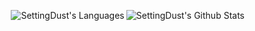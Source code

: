 <p>
  <img src="https://github-readme-stats.vercel.app/api?username=SettingDust&title_color=e6e6fa&text_color=f8f8ff&bg_color=0,9696ea,add4e8&icon_color=f0f8ff&border_radius=16&hide_border=true&custom_title=SettingDust&include_all_commits=true&show_icons=true" alt="SettingDust's Github Stats" align="right" />
</p>
<p>
  <img src="https://github-readme-stats.vercel.app/api/top-langs?username=SettingDust&title_color=e6e6fa&text_color=f8f8ff&bg_color=0,9696ea,add4e8&&border_radius=16&hide_border=true&custom_title=Languages&layout=compact&line_height=48" alt="SettingDust's Languages" align="right" />
</p>
